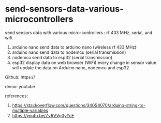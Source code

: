# send-sensors-data-various-microcontrollers
send sensors data with various micro-controllers : rf 433 MHz, serial, and wifi.

1. arduino nano send data to arduino nano (wireless rf 433 MHz)
2. arduino nano send data to nodemcu (serial transmission)
3. nodemcu send data to esp32 (serial transmission)
4. esp32 display data on web browser (WiFi) 
every change in sensor value will update the data on Arduino nano, nodemcu and esp32

Github:
https://


demo:
youtube

references:
1. https://stackoverflow.com/questions/34054070/arduino-string-to-multiple-variables
2. https://youtu.be/Zv6VVg0yYcE
